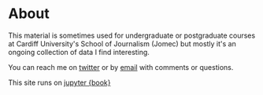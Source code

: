 About
=====

This material is sometimes used for undergraduate or postgraduate courses at Cardiff University's School of Journalism (Jomec) but mostly it's an ongoing collection of data I find interesting.

You can reach me on [twitter](https://twitter.com/aodhanlutetiae) or by [email](mailto:aidan.odonnell@cardiff.ac.uk) with comments or questions.

This site runs on [jupyter {book}](https://jupyterbook.org/intro.html)
